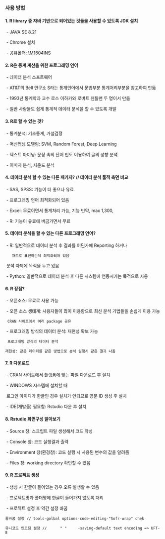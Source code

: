 ### 사용 방법

#### 1. R library 중 자바 기반으로 되어있는 것들을 사용할 수 있도록 JDK 설치

​	\- JAVA SE 8.21

​	\- Chrome 설치

​	\- 공유폴더: [\\M1604INS](file://M1604INS)

 



#### 2. R은 통계 계산을 위한 프로그래밍 언어

​	\- 데이터 분석 소프트웨어

​	\- AT&T의 Bell 연구소 S라는 통계언어에서 문법부분 통계처리부분을 참고하여 만듦

​	\- 1993년 통계학과 교수 로스 이하카와 로버트 젠틀맨 두 명이서 만듦

​	- 일반 사람들도 쉽게 통계적 데이터 분석을 할 수 있도록 개발

 



#### 3. R로 할 수 있는 것?

​	\- 통계분석: 기초통계, 가설검정

​	\- 머신러닝 모델링: SVM, Random Forest, Deep Learning

​	\- 텍스트 마이닝: 문장 속의 단어 빈도 이용하여 글의 성향 분석

​	\- 이미지 분석, 사운드 분석

 



#### 4. 데이터 분석 할 수 있는 다른 패키지? // 데이터 분석 툴적 측면 비교

​	\- SAS, SPSS: 기능이 더 좋으나 유료

​	\- 프로그래밍 언어 최적화되어 있음

​	\- Excel: 무료이면서 통계처리 가능, 기능 빈약, max 1,300,

​	\- R: 기능이 유료에 버금가면서 무료

 



#### 5. 데이터 분석을 할 수 있는 다른 프로그래밍 언어?

​	\- R: 일반적으로 데이터 분석 후 결과를 어딘가에 Reporting 하거나

   	   차트로 표현하는데 최적화되어 있음

​	   분석 자체에 목적을 두고 있음

​	\- Python: 일반적으로 데이터 분석 후 다른 시스템에 연동시키는 목적으로 사용

 



#### 6. R 장점?

​	\- 오픈소스: 무료로 사용 가능

​	\- 오픈 소스 생태계: 사용자들이 많이 이용함으로 최신 분석 기법들을 손쉽게 이용 가능

  	 CRAN 사이트에서 여러 package 공유

​	\- 프로그래밍 방식의 데이터 분석: 재현성 확보 가능

  	 프로그래밍 방식의 데이터 분석

   	재현성: 같은 데이터를 같은 방법으로 분석 실행시 같은 결과 나옴

 



#### 7. R 다운로드

​	\- CRAN 사이트에서 플랫폼에 맞는 파일 다운로드 후 설치

​	\- WINDOWS 시스템에 설치할 때 

​	   로그인 아이디가 한글인 경우 설치가 안되므로 영문 ID 생성 후 설치

​	\- IDE(개발툴) 필요함: Rstudio 다운 후 설치

 

#### 8. Rstudio 화면구성 알아보기

​	\- Source 창: 스크립트 파일 생성해서 코드 작성

​	\- Console 창: 코드 실행결과 출력

​	\- Environment 창(환경창): 코드 실행 시 사용된 변수의 값을 알려줌

​	\- Files 창: working directory 확인할 수 있음

 



#### 9. R 프로젝트 생성

​	\- 생성 시 한글이 들어있는 경우 오류 발생할 수 있음

​	\- 프로젝트명과 폴더명에 한글이 들어가지 않도록 처리

​	\- 프로젝트 설정 후 약간 설정 바꿈

   	줄바꿈 설정 // tools-golbal options-code-editing-"Sofr-wrap" chek

   	유니코드 인코딩 설정 //      " "     -saving-default text encoding => UFT-8

